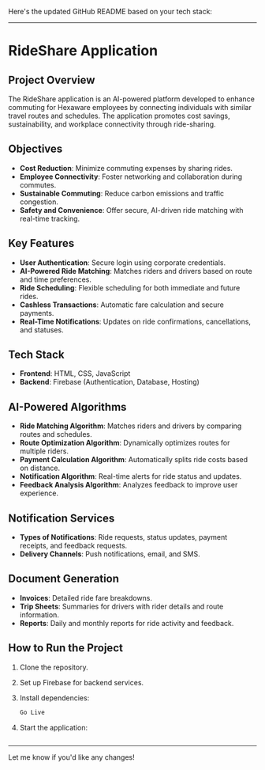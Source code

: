 Here's the updated GitHub README based on your tech stack:

---

# RideShare Application

## Project Overview
The RideShare application is an AI-powered platform developed to enhance commuting for Hexaware employees by connecting individuals with similar travel routes and schedules. The application promotes cost savings, sustainability, and workplace connectivity through ride-sharing.

## Objectives
- **Cost Reduction**: Minimize commuting expenses by sharing rides.
- **Employee Connectivity**: Foster networking and collaboration during commutes.
- **Sustainable Commuting**: Reduce carbon emissions and traffic congestion.
- **Safety and Convenience**: Offer secure, AI-driven ride matching with real-time tracking.

## Key Features
- **User Authentication**: Secure login using corporate credentials.
- **AI-Powered Ride Matching**: Matches riders and drivers based on route and time preferences.
- **Ride Scheduling**: Flexible scheduling for both immediate and future rides.
- **Cashless Transactions**: Automatic fare calculation and secure payments.
- **Real-Time Notifications**: Updates on ride confirmations, cancellations, and statuses.

## Tech Stack
- **Frontend**: HTML, CSS, JavaScript
- **Backend**: Firebase (Authentication, Database, Hosting)

## AI-Powered Algorithms
- **Ride Matching Algorithm**: Matches riders and drivers by comparing routes and schedules.
- **Route Optimization Algorithm**: Dynamically optimizes routes for multiple riders.
- **Payment Calculation Algorithm**: Automatically splits ride costs based on distance.
- **Notification Algorithm**: Real-time alerts for ride status and updates.
- **Feedback Analysis Algorithm**: Analyzes feedback to improve user experience.

## Notification Services
- **Types of Notifications**: Ride requests, status updates, payment receipts, and feedback requests.
- **Delivery Channels**: Push notifications, email, and SMS.

## Document Generation
- **Invoices**: Detailed ride fare breakdowns.
- **Trip Sheets**: Summaries for drivers with rider details and route information.
- **Reports**: Daily and monthly reports for ride activity and feedback.

## How to Run the Project
1. Clone the repository.
2. Set up Firebase for backend services.
3. Install dependencies:
   ```bash
   Go Live
   ```
4. Start the application:
  
   ```

---

Let me know if you'd like any changes!
